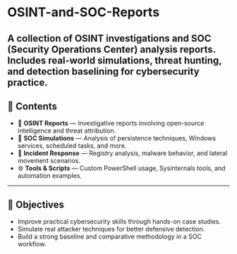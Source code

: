 # OSINT-and-SOC-Reports
A collection of OSINT investigations and SOC (Security Operations Center) analysis reports. Includes real-world simulations, threat hunting, and detection baselining for cybersecurity practice.
---

## 📁 Contents

- 📄 **OSINT Reports** — Investigative reports involving open-source intelligence and threat attribution.
- 🔐 **SOC Simulations** — Analysis of persistence techniques, Windows services, scheduled tasks, and more.
- 📂 **Incident Response** — Registry analysis, malware behavior, and lateral movement scenarios.
- ⚙️ **Tools & Scripts** — Custom PowerShell usage, Sysinternals tools, and automation examples.

---

## 🧠 Objectives

- Improve practical cybersecurity skills through hands-on case studies.
- Simulate real attacker techniques for better defensive detection.
- Build a strong baseline and comparative methodology in a SOC workflow.
